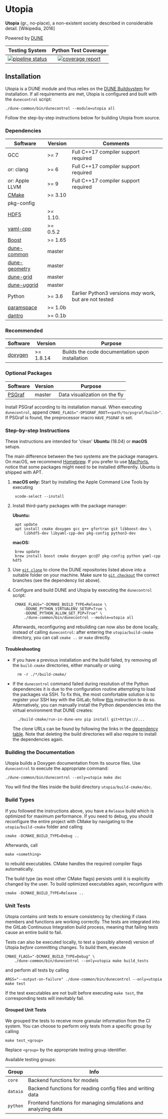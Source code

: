 # Utopia

__Utopia__ (gr., no-place), a non-existent society described in considerable detail. [Wikipedia, 2016]

Powered by [DUNE](https://dune-project.org/)

| Testing System | Python Test Coverage |
| :------------: | :------------------: |
| [![pipeline status](https://ts-gitlab.iup.uni-heidelberg.de/utopia/utopia/badges/master/pipeline.svg)](https://ts-gitlab.iup.uni-heidelberg.de/utopia/utopia/commits/master) | [![coverage report](https://ts-gitlab.iup.uni-heidelberg.de/utopia/utopia/badges/master/coverage.svg)](https://ts-gitlab.iup.uni-heidelberg.de/utopia/utopia/commits/master) |

## Installation
Utopia is a DUNE module and thus relies on the [DUNE Buildsystem](https://www.dune-project.org/doc/installation/) for installation. If all requirements are met, Utopia is configured and built with the `dunecontrol` script:

    ./dune-common/bin/dunecontrol --module=utopia all

Follow the step-by-step instructions below for building Utopia from source.

### Dependencies
| Software | Version | Comments |
| ---------| ------- | -------- |
| GCC | >= 7 | Full C++17 compiler support required |
| _or:_ clang | >= 6 | Full C++17 compiler support required |
| _or:_ Apple LLVM | >= 9 | Full C++17 compiler support required |
| [CMake](https://cmake.org/) | >= 3.10 | |
| pkg-config | | |
| [HDF5](https://www.hdfgroup.org/solutions/hdf5/) | >= 1.10. | |
| [yaml-cpp](https://github.com/jbeder/yaml-cpp) | >= 0.5.2 | |
| [Boost](http://www.boost.org/) | >= 1.65 | |
| [dune-common](https://gitlab.dune-project.org/core/dune-common) | master | |
| [dune-geometry](https://gitlab.dune-project.org/core/dune-geometry) | master | |
| [dune-grid](https://gitlab.dune-project.org/core/dune-grid) | master | |
| [dune-uggrid](https://gitlab.dune-project.org/staging/dune-uggrid) | master | |
| Python | >= 3.6 | Earlier Python3 versions _may_ work, but are not tested |
| [paramspace](https://ts-gitlab.iup.uni-heidelberg.de/yunus/paramspace) | >= 1.0b | |
| [dantro](https://ts-gitlab.iup.uni-heidelberg.de/utopia/dantro) | >= 0.1b |  |

### Recommended
| Software | Version | Purpose |
| ---------| ------- | ------- |
| [doxygen](http://www.stack.nl/~dimitri/doxygen/) | >= 1.8.14 | Builds the code documentation upon installation |

### Optional Packages
| Software | Version | Purpose |
| -------- | ------- | ------- |
| [PSGraf](https://ts-gitlab.iup.uni-heidelberg.de/tools/psgraf)| master | Data visualization on the fly |

Install PSGraf according to its installation manual. When executing `dunecontrol`, append `CMAKE_FLAGS="-DPSGRAF_ROOT=<path/to/psgraf/build>"`. If PSGraf is found, the preprocessor macro `HAVE_PSGRAF` is set.

### Step-by-step Instructions
These instructions are intended for 'clean' __Ubuntu__ (18.04) or __macOS__ setups.

The main difference between the two systems are the package managers.
On macOS, we recommend [Homebrew](https://brew.sh/).
If you prefer to use [MacPorts](https://www.macports.org/), notice that some packages might need to be installed differently.
Ubuntu is shipped with APT.

1. __macOS only:__ Start by installing the Apple Command Line Tools by executing

        xcode-select --install

2. Install third-party packages with the package manager:

    __Ubuntu:__

        apt update
        apt install cmake doxygen gcc g++ gfortran git libboost-dev \
            libhdf5-dev libyaml-cpp-dev pkg-config python3-dev
    
    __macOS:__

        brew update
        brew install boost cmake doxygen gcc@7 pkg-config python yaml-cpp hdf5

3. Use [`git clone`](https://git-scm.com/docs/git-clone) to clone the
    DUNE repositories listed above into a suitable folder on your machine.
    Make sure to [`git checkout`](https://git-scm.com/docs/git-checkout)
    the correct branches (see the dependency list above).

4. Configure and build DUNE and Utopia by executing the `dunecontrol` script:

        CMAKE_FLAGS="-DCMAKE_BUILD_TYPE=Release \
            -DDUNE_PYTHON_VIRTUALENV_SETUP=True \
            -DDUNE_PYTHON_ALLOW_GET_PIP=True" \
            ./dune-common/bin/dunecontrol --module=utopia all

    Afterwards, reconfiguring and rebuilding can now also be done locally,
    instead of calling `dunecontrol`: after entering the `utopia/build-cmake`
    directory, you can call `cmake ..` or `make` directly.


#### Troubleshooting
* If you have a previous installation and the build failed, try removing *all* the `build-cmake` directories, either manually or using

        rm -r ./*/build-cmake/

* If the `dunecontrol` command failed during resolution of the Python
    dependencies it is due to the configuration routine attempting to load the
    packages via SSH. To fix this, the most comfortable solution is to register
    your SSH key with the GitLab; follow [this](https://docs.gitlab.com/ce/ssh)
    instruction to do so.  
    Alternatively, you can manually install the Python dependencies into the
    virtual environment that DUNE creates:

        ./build-cmake/run-in-dune-env pip install git+https://...

    The clone URLs can be found by following the links in the
    [dependency table](#dependencies). Note that deleting the build
    directories will also require to install the dependencies again.


### Building the Documentation
Utopia builds a Doxygen documentation from its source files. Use `dunecontrol` to execute the appropriate command:

    ./dune-common/bin/dunecontrol --only=utopia make doc

You will find the files inside the build directory `utopia/build-cmake/doc`.

### Build Types
If you followed the instructions above, you have a `Release` build which is
optimized for maximum performance. If you need to debug, you should reconfigure
the entire project with CMake by navigating to the `utopia/build-cmake` folder
and calling

    cmake -DCMAKE_BUILD_TYPE=Debug ..

Afterwards, call

    make <something>

to rebuild executables. CMake handles the required compiler flags automatically.

The build type (as most other CMake flags) persists until it is explicitly
changed by the user. To build optimized executables again, reconfigure with

    cmake -DCMAKE_BUILD_TYPE=Release ..


### Unit Tests
Utopia contains unit tests to ensure consistency by checking if class members and functions are working correctly. The tests are integrated into the GitLab Continuous Integration build process, meaning that failing tests cause an entire build to fail.

Tests can also be executed locally, to test a (possibly altered) version of Utopia *before* committing changes. To build them, execute

    CMAKE_FLAGS="-DCMAKE_BUILD_TYPE=Debug" \
        ./dune-common/bin/dunecontrol --only=utopia make build_tests

and perform all tests by calling

    ARGS="--output-on-failure" ./dune-common/bin/dunecontrol --only=utopia make test

If the test executables are not built before executing `make test`, the corresponding tests will inevitably fail.

#### Grouped Unit Tests
We grouped the tests to receive more granular information from the CI system.
You can choose to perform only tests from a specific group by calling

    make test_<group>

Replace `<group>` by the appropriate testing group identifier.

Available testing groups:

| Group | Info |
| ----- | ---- |
| `core` | Backend functions for models |
| `dataio` | Backend functions for reading config files and writing data |
| `python` | Frontend functions for managing simulations and analyzing data |

